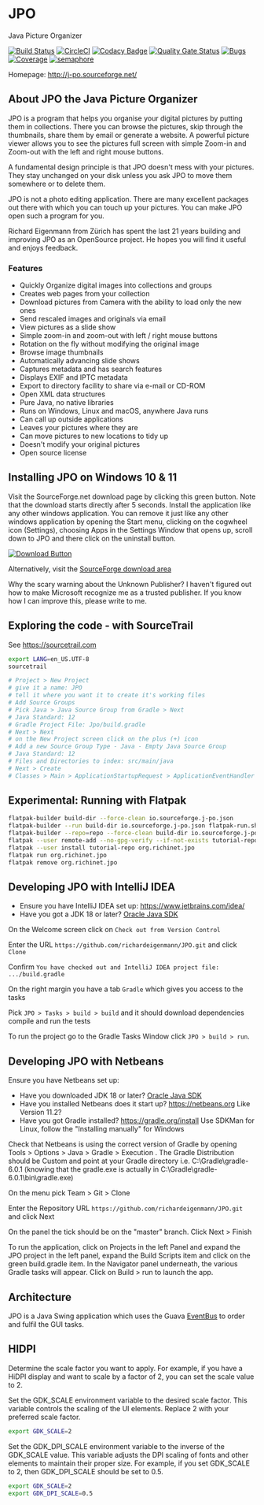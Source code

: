 # JPO
Java Picture Organizer

[![Build Status](https://app.travis-ci.com/richardeigenmann/JPO.svg?branch=master)](https://app.travis-ci.com/richardeigenmann/JPO)
[![CircleCI](https://circleci.com/gh/richardeigenmann/JPO/tree/master.svg?style=svg)](https://circleci.com/gh/richardeigenmann/JPO/tree/master)
[![Codacy Badge](https://app.codacy.com/project/badge/Grade/948fa1d9f4354611a6be88c422505c25)](https://app.codacy.com/gh/richardeigenmann/JPO/dashboard?utm_source=gh&utm_medium=referral&utm_content=&utm_campaign=Badge_grade)
[![Quality Gate Status](https://sonarcloud.io/api/project_badges/measure?project=richardeigenmann_JPO&metric=alert_status)](https://sonarcloud.io/summary/new_code?id=richardeigenmann_JPO)
[![Bugs](https://sonarcloud.io/api/project_badges/measure?project=richardeigenmann_JPO&metric=bugs)](https://sonarcloud.io/summary/new_code?id=richardeigenmann_JPO)
[![Coverage](https://sonarcloud.io/api/project_badges/measure?project=richardeigenmann_JPO&metric=coverage)](https://sonarcloud.io/summary/new_code?id=richardeigenmann_JPO)
[![semaphore](https://richardeigenmann.semaphoreci.com/badges/JPO.svg?style=shields)](https://richardeigenmann.semaphoreci.com/)

Homepage: http://j-po.sourceforge.net/

## About JPO the Java Picture Organizer

JPO is a program that helps you organise your digital pictures by putting them in collections. There you can browse the
pictures, skip through the thumbnails, share them by email or generate a website. A powerful picture viewer allows you
to see the pictures full screen with simple Zoom-in and Zoom-out with the left and right mouse buttons.</p>

A fundamental design principle is that JPO doesn't mess with your pictures. They stay unchanged on your disk unless you
ask JPO to move them somewhere or to delete them.

JPO is not a photo editing application. There are many excellent packages out there with which you can touch up your
pictures. You can make JPO open such a program for you.

Richard Eigenmann from Z&uuml;rich has spent the last 21 years building and improving JPO as an OpenSource project. He
hopes you will find it useful and enjoys feedback.

### Features

* Quickly Organize digital images into collections and groups
* Creates web pages from your collection
* Download pictures from Camera with the ability to load only the new ones
* Send rescaled images and originals via email
* View pictures as a slide show
* Simple zoom-in and zoom-out with left / right mouse buttons
* Rotation on the fly without modifying the original image
* Browse image thumbnails
* Automatically advancing slide shows
* Captures metadata and has search features
* Displays EXIF and IPTC metadata
* Export to directory facility to share via e-mail or CD-ROM
* Open XML data structures
* Pure Java, no native libraries
* Runs on Windows, Linux and macOS, anywhere Java runs
* Can call up outside applications
* Leaves your pictures where they are
* Can move pictures to new locations to tidy up
* Doesn't modify your original pictures
* Open source license

## Installing JPO on Windows 10 & 11

Visit the SourceForge.net download page by clicking this green button. Note that the download starts directly after 5
seconds. Install the application like any other windows application. You can remove it just like any other windows
application by opening the Start menu, clicking on the cogwheel icon (Settings), choosing Apps in the Settings Window
that opens up, scroll down to JPO and there click on the uninstall button.

[![Download Button](https://a.fsdn.com/con/app/sf-download-button)](https://sourceforge.net/projects/j-po/files/JPO-0.14.exe/download)

<p>Alternatively, visit the <a href="http://sourceforge.net/projects/j-po/files">SourceForge download area</a></p>

Why the scary warning about the Unknown Publisher? I haven't figured out how to make Microsoft recognize me as a trusted
publisher. If you know how I can improve this, please write to me.

## Exploring the code - with SourceTrail

See https://sourcetrail.com

```bash
export LANG=en_US.UTF-8
sourcetrail

# Project > New Project
# give it a name: JPO
# tell it where you want it to create it's working files
# Add Source Groups
# Pick Java > Java Source Group from Gradle > Next
# Java Standard: 12
# Gradle Project File: Jpo/build.gradle
# Next > Next 
# on the New Project screen click on the plus (+) icon
# Add a new Source Group Type - Java - Empty Java Source Group
# Java Standard: 12
# Files and Directories to index: src/main/java
# Next > Create
# Classes > Main > ApplicationStartupRequest > ApplicationEventHandler > handleApplicationStartupRequest
```

## Experimental: Running with Flatpak

```bash
flatpak-builder build-dir --force-clean io.sourceforge.j-po.json
flatpak-builder --run build-dir io.sourceforge.j-po.json flatpak-run.sh
flatpak-builder --repo=repo --force-clean build-dir io.sourceforge.j-po.json
flatpak --user remote-add --no-gpg-verify --if-not-exists tutorial-repo repo
flatpak --user install tutorial-repo org.richinet.jpo
flatpak run org.richinet.jpo
flatpak remove org.richinet.jpo
```

## Developing JPO with IntelliJ IDEA

* Ensure you have IntelliJ IDEA set up: https://www.jetbrains.com/idea/
* Have you got a JDK 18 or later? [Oracle Java SDK](https://www.oracle.com/technetwork/java/javase/downloads/index.html)

On the Welcome screen click on `Check out from Version Control`

Enter the URL `https://github.com/richardeigenmann/JPO.git` and click `Clone`

Confirm `You have checked out and IntelliJ IDEA project file: .../build.gradle`

On the right margin you have a tab `Gradle` which gives you access to the tasks

Pick `JPO > Tasks > build > build` and it should download dependencies compile and run the tests

To run the project go to the Gradle Tasks Window click `JPO > build > run`.

## Developing JPO with Netbeans

Ensure you have Netbeans set up:

* Have you downloaded JDK 18 or
  later? [Oracle Java SDK](https://www.oracle.com/technetwork/java/javase/downloads/index.html)
* Have you installed Netbeans does it start up? <https://netbeans.org> Like Version 11.2?
* Have you got Gradle installed? <https://gradle.org/install> Use SDKMan for Linux, follow the "Installing manually" for Windows

Check that Netbeans is using the correct version of Gradle by opening Tools > Options > Java > Gradle > Execution . The Gradle Distribution should be Custom and point at your Gradle directory i.e. C:\Gradle\gradle-6.0.1 (knowing that the gradle.exe is actually in C:\Gradle\gradle-6.0.1\bin\gradle.exe)

On the menu pick Team > Git > Clone

Enter the Repository URL `https://github.com/richardeigenmann/JPO.git` and click Next

On the panel the tick should be on the "master" branch. Click Next > Finish

To run the application, click on Projects in the left Panel and expand the JPO project in the left panel, expand the Build Scripts item and click on the green build.gradle item. In the Navigator panel underneath, the various Gradle tasks will appear. Click on Build > run to launch the app.

## Architecture

JPO is a Java Swing application which uses the Guava [EventBus](https://github.com/google/guava/wiki/EventBusExplained) 
to order and fulfil the GUI tasks.

## HIDPI

Determine the scale factor you want to apply. For example, if you have a HiDPI display and want to scale by a factor of 2, you can set the scale value to 2.

Set the GDK_SCALE environment variable to the desired scale factor. This variable controls the scaling of the UI elements. Replace 2 with your preferred scale factor.

```bash
export GDK_SCALE=2
```

Set the GDK_DPI_SCALE environment variable to the inverse of the GDK_SCALE value. This variable adjusts the DPI scaling of fonts and other elements to maintain their proper size. For example, if you set GDK_SCALE to 2, then GDK_DPI_SCALE should be set to 0.5.

```bash
export GDK_SCALE=2
export GDK_DPI_SCALE=0.5
```
